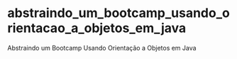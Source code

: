 # abstraindo_um_bootcamp_usando_orientacao_a_objetos_em_java
Abstraindo um Bootcamp Usando Orientação a Objetos em Java
